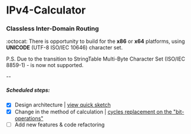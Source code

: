 # IPv4-Calculator
### Classless Inter-Domain Routing
:octocat: There is opportunity to build for the <b>x86</b> or <b>x64</b> platforms, using <b>UNICODE</b> (UTF-8 ISO/IEC 10646) character set.

P.S. Due to the transition to StringTable Multi-Byte Character Set (ISO/IEC 8859-1) - is now not supported.

--
##### Scheduled steps:
- [x] Design architecture | [view quick sketch](https://github.com/Art-Stea1th/IP-Calc/blob/master/Diagrams/IP-Calc%20class-diagram.pdf)
- [x] Change in the method of calculation | [cycles replacement on the "bit-operations"](https://github.com/Art-Stea1th/IP-Calc/commit/75c4d2a3eab22fee181a3c37ec83b442f7b85c45)
- [ ] Add new features & code refactoring